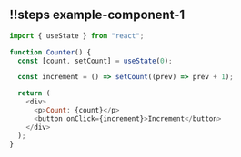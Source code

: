 ## !!steps example-component-1

```js ! example-1
import { useState } from "react";

function Counter() {
  const [count, setCount] = useState(0);

  const increment = () => setCount((prev) => prev + 1);

  return (
    <div>
      <p>Count: {count}</p>
      <button onClick={increment}>Increment</button>
    </div>
  );
}
```
